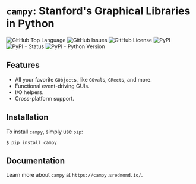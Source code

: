 # `campy`: Stanford's Graphical Libraries in Python

![GitHub Top Language](https://img.shields.io/github/languages/top/sredmond/campy.svg)
![GitHub Issues](https://img.shields.io/github/issues/sredmond/campy.svg)
![GitHub License](https://img.shields.io/github/license/sredmond/campy.svg)
![PyPI](https://img.shields.io/pypi/v/campy.svg)
![PyPI - Status](https://img.shields.io/pypi/status/campy.svg)
![PyPI - Python Version](https://img.shields.io/pypi/pyversions/campy.svg)

## Features

- All your favorite `GObject`s, like `GOval`s, `GRect`s, and more.
- Functional event-driving GUIs.
- I/O helpers.
- Cross-platform support.


## Installation

To install `campy`, simply use `pip`:

```
$ pip install campy
```

## Documentation

Learn more about `campy` at `https://campy.sredmond.io/`.
